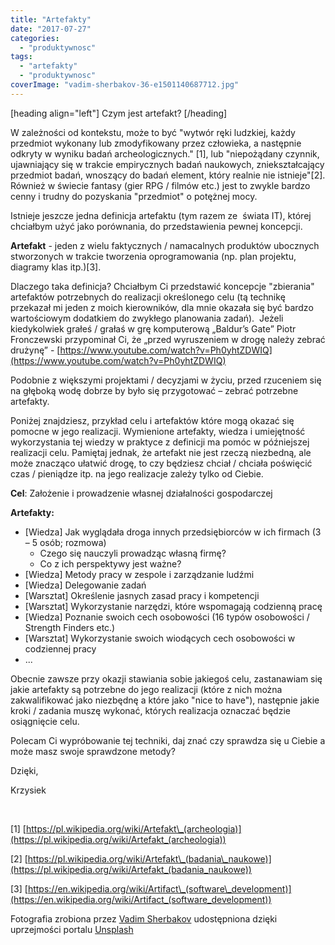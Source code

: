 ```yaml
---
title: "Artefakty"
date: "2017-07-27"
categories: 
  - "produktywnosc"
tags: 
  - "artefakty"
  - "produktywnosc"
coverImage: "vadim-sherbakov-36-e1501140687712.jpg"
---
```


\[heading align="left"\] Czym jest artefakt? \[/heading\]

W zależności od kontekstu, może to być "wytwór ręki ludzkiej, każdy przedmiot wykonany lub zmodyfikowany przez człowieka, a następnie odkryty w wyniku badań archeologicznych." \[1\], lub "niepożądany czynnik, ujawniający się w trakcie empirycznych badań naukowych, zniekształcający przedmiot badań, wnoszący do badań element, który realnie nie istnieje"\[2\]. Również w świecie fantasy (gier RPG / filmów etc.) jest to zwykle bardzo cenny i trudny do pozyskania "przedmiot" o potężnej mocy.

Istnieje jeszcze jedna definicja artefaktu (tym razem ze  świata IT), której chciałbym użyć jako porównania, do przedstawienia pewnej koncepcji.

**Artefakt** - jeden z wielu faktycznych / namacalnych produktów ubocznych stworzonych w trakcie tworzenia oprogramowania (np. plan projektu, diagramy klas itp.)\[3\].

Dlaczego taka definicja? Chciałbym Ci przedstawić koncepcje "zbierania" artefaktów potrzebnych do realizacji określonego celu (tą technikę przekazał mi jeden z moich kierowników, dla mnie okazała się być bardzo wartościowym dodatkiem do zwykłego planowania zadań).  Jeżeli kiedykolwiek grałeś / grałaś w grę komputerową „Baldur’s Gate” Piotr Fronczewski przypominał Ci, że „przed wyruszeniem w drogę należy zebrać drużynę” - [https://www.youtube.com/watch?v=Ph0yhtZDWIQ](https://www.youtube.com/watch?v=Ph0yhtZDWIQ)

Podobnie z większymi projektami / decyzjami w życiu, przed rzuceniem się na głęboką wodę dobrze by było się przygotować – zebrać potrzebne artefakty.

Poniżej znajdziesz, przykład celu i artefaktów które mogą okazać się pomocne w jego realizacji. Wymienione artefakty, wiedza i umiejętność wykorzystania tej wiedzy w praktyce z definicji ma pomóc w późniejszej realizacji celu. Pamiętaj jednak, że artefakt nie jest rzeczą niezbedną, ale może znacząco ułatwić drogę, to czy będziesz chciał / chciała poświęcić czas / pieniądze itp. na jego realizacje zależy tylko od Ciebie.

**Cel**: Założenie i prowadzenie własnej działalności gospodarczej

**Artefakty:**

- \[Wiedza\] Jak wyglądała droga innych przedsiębiorców w ich firmach (3 – 5 osób; rozmowa)
    - Czego się nauczyli prowadząc własną firmę?
    - Co z ich perspektywy jest ważne?
- \[Wiedza\] Metody pracy w zespole i zarządzanie ludźmi
- \[Wiedza\] Delegowanie zadań
- \[Warsztat\] Określenie jasnych zasad pracy i kompetencji
- \[Warsztat\] Wykorzystanie narzędzi, które wspomagają codzienną pracę
- \[Wiedza\] Poznanie swoich cech osobowości (16 typów osobowości / Strength Finders etc.)
- \[Warsztat\] Wykorzystanie swoich wiodących cech osobowości w codziennej pracy
- ...

Obecnie zawsze przy okazji stawiania sobie jakiegoś celu, zastanawiam się jakie artefakty są potrzebne do jego realizacji (które z nich można zakwalifikować jako niezbędnę a które jako "nice to have"), następnie jakie kroki / zadania muszę wykonać, których realizacja oznaczać będzie osiągnięcie celu.

Polecam Ci wypróbowanie tej techniki, daj znać czy sprawdza się u Ciebie a może masz swoje sprawdzone metody?

Dzięki,

Krzysiek

 

\[1\] [https://pl.wikipedia.org/wiki/Artefakt\_(archeologia)](https://pl.wikipedia.org/wiki/Artefakt_(archeologia))

\[2\] [https://pl.wikipedia.org/wiki/Artefakt\_(badania\_naukowe)](https://pl.wikipedia.org/wiki/Artefakt_(badania_naukowe))

\[3\] [https://en.wikipedia.org/wiki/Artifact\_(software\_development)](https://en.wikipedia.org/wiki/Artifact_(software_development))

Fotografia zrobiona przez [Vadim Sherbakov](http://unsplash.com/photos/osSryggkso4?utm_source=unsplash&utm_medium=referral&utm_content=creditCopyText) udostępniona dzięki uprzejmości portalu [Unsplash](https://unsplash.com/?utm_source=unsplash&utm_medium=referral&utm_content=creditCopyText)
